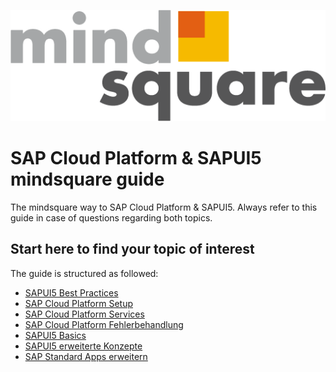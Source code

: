 <p align="center">
  <img src="./img/ms_logo.png" alt="mindsquare Logo"/>
</p>

# SAP Cloud Platform & SAPUI5 mindsquare guide
The mindsquare way to SAP Cloud Platform & SAPUI5. Always refer to this guide in case of questions regarding both topics.


## Start here to find your topic of interest
The guide is structured as followed:

- [SAPUI5 Best Practices](/1_sapui5_best_practices/README.md)
- [SAP Cloud Platform Setup](/2_sap_cloud_platform_setup/README.md)
- [SAP Cloud Platform Services](/3_sap_cloud_platform_services/README.md)
- [SAP Cloud Platform Fehlerbehandlung](/4_sap_cloud_platform_troubleshooting/README.md)
- [SAPUI5 Basics](/5_sapui5_basics/README.md)
- [SAPUI5 erweiterte Konzepte](/6_sapui5_advanced_concepts/README.md)
- [SAP Standard Apps erweitern](/7_extending_sap_standard_apps/README.md)
